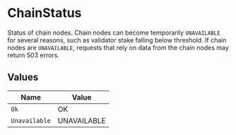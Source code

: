 # ChainStatus

Status of chain nodes. Chain nodes can become temporarily `UNAVAILABLE` for several reasons, such as validator stake falling below threshold. If chain nodes are `UNAVAILABLE`, requests that rely on data from the chain nodes may return 503 errors.


## Values

| Name          | Value         |
| ------------- | ------------- |
| `Ok`          | OK            |
| `Unavailable` | UNAVAILABLE   |